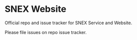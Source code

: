 # SNEX Website

Official repo and issue tracker for SNEX Service and Website.

Please file issues on repo issue tracker.
